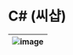 # C# (씨샵)
| ![image](https://user-images.githubusercontent.com/101777355/182402848-39b71546-8525-49ac-8277-82ddb5f3b245.png) |
| :---------------------:|
